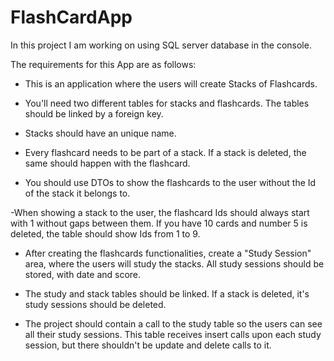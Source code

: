 # FlashCardApp

In this project I am working on using SQL server database in the console.

The requirements for this App are as follows:

- This is an application where the users will create Stacks of Flashcards.

- You'll need two different tables for stacks and flashcards. The tables should be linked by a foreign key.

- Stacks should have an unique name.

- Every flashcard needs to be part of a stack. If a stack is deleted, the same should happen with the flashcard.

- You should use DTOs to show the flashcards to the user without the Id of the stack it belongs to.

 -When showing a stack to the user, the flashcard Ids should always start with 1 without gaps between them. 
  If you have 10 cards and number 5 is deleted, the table should show Ids from 1 to 9.

- After creating the flashcards functionalities, create a "Study Session" area, where the users will study the stacks. 
  All study sessions should be stored, with date and score.

- The study and stack tables should be linked. If a stack is deleted, it's study sessions should be deleted.

- The project should contain a call to the study table so the users can see all their study sessions. 
  This table receives insert calls upon each study session, but there shouldn't be update and delete calls to it.


